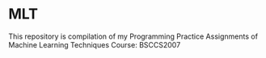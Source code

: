 # MLT

This repository is compilation of my Programming Practice Assignments of Machine Learning Techniques
Course: BSCCS2007
